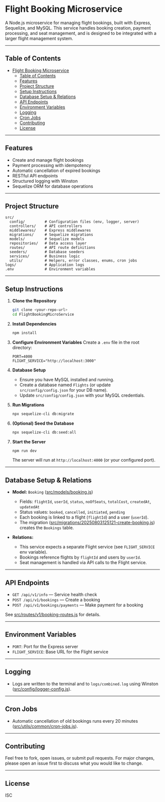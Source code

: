 # Flight Booking Microservice

A Node.js microservice for managing flight bookings, built with Express, Sequelize, and MySQL. This service handles booking creation, payment processing, and seat management, and is designed to be integrated with a larger flight management system.

---

## Table of Contents

- [Flight Booking Microservice](#flight-booking-microservice)
  - [Table of Contents](#table-of-contents)
  - [Features](#features)
  - [Project Structure](#project-structure)
  - [Setup Instructions](#setup-instructions)
  - [Database Setup \& Relations](#database-setup--relations)
  - [API Endpoints](#api-endpoints)
  - [Environment Variables](#environment-variables)
  - [Logging](#logging)
  - [Cron Jobs](#cron-jobs)
  - [Contributing](#contributing)
  - [License](#license)

---

## Features

- Create and manage flight bookings
- Payment processing with idempotency
- Automatic cancellation of expired bookings
- RESTful API endpoints
- Structured logging with Winston
- Sequelize ORM for database operations

---

## Project Structure

```
src/
  config/         # Configuration files (env, logger, server)
  controllers/    # API controllers
  middlewares/    # Express middlewares
  migrations/     # Sequelize migrations
  models/         # Sequelize models
  repositories/   # Data access layer
  routes/         # API route definitions
  seeders/        # Database seeders
  services/       # Business logic
  utils/          # Helpers, error classes, enums, cron jobs
logs/             # Application logs
.env              # Environment variables
```

---

## Setup Instructions

1. **Clone the Repository**
   ```sh
   git clone <your-repo-url>
   cd FlightBookingMicroService
   ```

2. **Install Dependencies**
   ```sh
   npm install
   ```

3. **Configure Environment Variables**
   Create a `.env` file in the root directory:
   ```
   PORT=4000
   FLIGHT_SERVICE="http://localhost:3000"
   ```

4. **Database Setup**
   - Ensure you have MySQL installed and running.
   - Create a database named `Flights` (or update `src/config/config.json` for your DB name).
   - Update `src/config/config.json` with your MySQL credentials.

5. **Run Migrations**
   ```sh
   npx sequelize-cli db:migrate
   ```

6. **(Optional) Seed the Database**
   ```sh
   npx sequelize-cli db:seed:all
   ```

7. **Start the Server**
   ```sh
   npm run dev
   ```
   The server will run at `http://localhost:4000` (or your configured port).

---

## Database Setup & Relations

- **Model:** `Booking` ([src/models/booking.js](src/models/booking.js))
  - Fields: `flightId`, `userId`, `status`, `noOfSeats`, `totalCost`, `createdAt`, `updatedAt`
  - Status values: `booked`, `cancelled`, `initiated`, `pending`
  - Each booking is linked to a flight (`flightId`) and a user (`userId`).
  - The migration ([src/migrations/20250803125121-create-booking.js](src/migrations/20250803125121-create-booking.js)) creates the `Bookings` table.

- **Relations:**
  - This service expects a separate Flight service (see `FLIGHT_SERVICE` env variable).
  - Bookings reference flights by `flightId` and users by `userId`.
  - Seat management is handled via API calls to the Flight service.

---

## API Endpoints

- `GET /api/v1/info` — Service health check
- `POST /api/v1/bookings` — Create a booking
- `POST /api/v1/bookings/payments` — Make payment for a booking

See [src/routes/v1/booking-routes.js](src/routes/v1/booking-routes.js) for details.

---

## Environment Variables

- `PORT`: Port for the Express server
- `FLIGHT_SERVICE`: Base URL for the Flight service

---

## Logging

- Logs are written to the terminal and to `logs/combined.log` using Winston ([src/config/logger-config.js](src/config/logger-config.js)).

---

## Cron Jobs

- Automatic cancellation of old bookings runs every 20 minutes ([src/utils/common/cron-jobs.js](src/utils/common/cron-jobs.js)).

---

## Contributing

Feel free to fork, open issues, or submit pull requests. For major changes, please open an issue first to discuss what you would like to change.

---

## License

ISC
